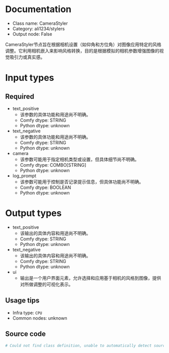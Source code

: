 
# Documentation
- Class name: CameraStyler
- Category: ali1234/stylers
- Output node: False

CameraStyler节点旨在根据相机设置（如仰角和方位角）对图像应用特定的风格调整。它利用相机嵌入来影响风格转换，目的是根据模拟的相机参数增强图像的视觉吸引力或真实感。

# Input types
## Required
- text_positive
    - 该参数的具体功能和用途尚不明确。
    - Comfy dtype: STRING
    - Python dtype: unknown
- text_negative
    - 该参数的具体功能和用途尚不明确。
    - Comfy dtype: STRING
    - Python dtype: unknown
- camera
    - 该参数可能用于指定相机类型或设置，但具体细节尚不明确。
    - Comfy dtype: COMBO[STRING]
    - Python dtype: unknown
- log_prompt
    - 该参数可能用于控制是否记录提示信息，但具体功能尚不明确。
    - Comfy dtype: BOOLEAN
    - Python dtype: unknown

# Output types
- text_positive
    - 该输出的具体内容和用途尚不明确。
    - Comfy dtype: STRING
    - Python dtype: unknown
- text_negative
    - 该输出的具体内容和用途尚不明确。
    - Comfy dtype: STRING
    - Python dtype: unknown
- ui
    - 输出是一个用户界面元素，允许选择和应用基于相机的风格到图像，提供对所做调整的可视化表示。


## Usage tips
- Infra type: `CPU`
- Common nodes: unknown


## Source code
```python
# Could not find class definition, unable to automatically detect source code
```
